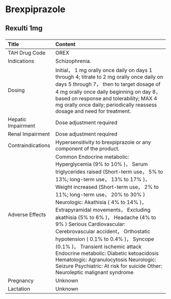 # Brexpiprazole

## Rexulti 1mg

##### 

| Title              | Content                                                                                                                                                                                                                                                                                                                                                                                                                                                                                                                                                                                                                                                         |
|:-------------------|:----------------------------------------------------------------------------------------------------------------------------------------------------------------------------------------------------------------------------------------------------------------------------------------------------------------------------------------------------------------------------------------------------------------------------------------------------------------------------------------------------------------------------------------------------------------------------------------------------------------------------------------------------------------|
| TAH Drug Code      | OREX                                                                                                                                                                                                                                                                                                                                                                                                                                                                                                                                                                                                                                                            |
| Indications        | Schizophrenia.                                                                                                                                                                                                                                                                                                                                                                                                                                                                                                                                                                                                                                                  |
| Dosing             | Initial， 1 mg orally once daily on days 1 through 4; titrate to 2 mg orally once daily on days 5 through 7， then to target dosage of 4 mg orally once daily beginning on day 8， based on response and tolerability; MAX 4 mg orally once daily; periodically reassess dosage and need for treatment.                                                                                                                                                                                                                                                                                                                                                         |
| Hepatic Impairment | Dose adjustment required                                                                                                                                                                                                                                                                                                                                                                                                                                                                                                                                                                                                                                        |
| Renal Impairment   | Dose adjustment required                                                                                                                                                                                                                                                                                                                                                                                                                                                                                                                                                                                                                                        |
| Contraindications  | Hypersensitivity to brexpiprazole or any component of the product.                                                                                                                                                                                                                                                                                                                                                                                                                                                                                                                                                                                              |
| Adverse Effects    | Common Endocrine metabolic: Hyperglycemia (9% to 10% )， Serum triglycerides raised (Short-term use， 5% to 13%; long-term use， 13% to 17% )， Weight increased (Short-term use， 2% to 11%; long-term use， 20% to 30% ) Neurologic: Akathisia ( 4% to 14% )， Extrapyramidal movements， Excluding akathisia (5% to 6% )， Headache (4% to 9% ) Serious Cardiovascular: Cerebrovascular accident， Orthostatic hypotension ( 0.1% to 0.4% )， Syncope (0.1% )， Transient ischemic attack Endocrine metabolic: Diabetic ketoacidosis Hematologic: Agranulocytosis Neurologic: Seizure Psychiatric: At risk for suicide Other: Neuroleptic malignant syndrome |
| Pregnancy          | Unknown                                                                                                                                                                                                                                                                                                                                                                                                                                                                                                                                                                                                                                                         |
| Lactation          | Unknown                                                                                                                                                                                                                                                                                                                                                                                                                                                                                                                                                                                                                                                         |

